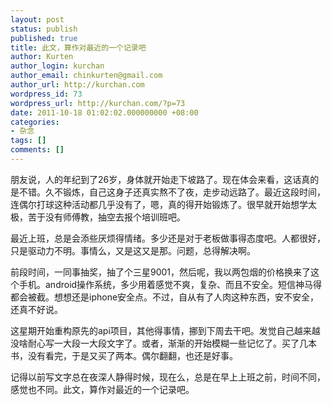 ```yaml
---
layout: post
status: publish
published: true
title: 此文，算作对最近的一个记录吧
author: Kurten
author_login: kurchan
author_email: chinkurten@gmail.com
author_url: http://kurchan.com
wordpress_id: 73
wordpress_url: http://kurchan.com/?p=73
date: 2011-10-18 01:02:02.000000000 +08:00
categories:
- 杂念
tags: []
comments: []
---
```

朋友说，人的年纪到了26岁，身体就开始走下坡路了。现在体会来看，这话真的是不错。久不锻炼，自己这身子还真实熬不了夜，走步动远路了。最近这段时间，连偶尔打球这种活动都几乎没有了，嗯，真的得开始锻炼了。很早就开始想学太极，苦于没有师傅教，抽空去报个培训班吧。

最近上班，总是会添些厌烦得情绪。多少还是对于老板做事得态度吧。人都很好，只是驱动力不明。事情么，又是这又是那。问题，总得解决啊。

前段时间，一同事抽奖，抽了个三星9001，然后呢，我以两包烟的价格换来了这个手机。android操作系统，多少用着感觉不爽，复杂、而且不安全。短信神马得都会被截。想想还是iphone安全点。不过，自从有了人肉这种东西，安不安全，还真不好说。

这星期开始重构原先的api项目，其他得事情，挪到下周去干吧。发觉自己越来越没啥耐心写一大段一大段文字了。或者，渐渐的开始模糊一些记忆了。买了几本书，没有看完，于是又买了两本。偶尔翻翻，也还是好事。

记得以前写文字总在夜深人静得时候，现在么，总是在早上上班之前，时间不同，感觉也不同。此文，算作对最近的一个记录吧。
